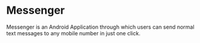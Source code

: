 # Messenger
Messenger is an Android Application through which users can send normal text messages to any mobile number in just one click.
